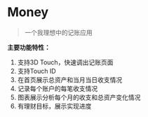 # Money
> 一个我理想中的记账应用

**主要功能特性：**

1. 支持3D Touch，快速调出记账页面
2. 支持Touch ID
3. 在首页展示总资产和当月当日收支情况
4. 记录每个账户的每笔收支情况
5. 图表展示分析每个月的收支和总资产变化情况
6. 有理财目标，展示实现进度

